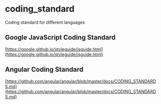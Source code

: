 # coding_standard
Coding standard for different languages

## Google JavaScript Coding Standard
[https://google.github.io/styleguide/jsguide.html](https://google.github.io/styleguide/jsguide.html)

## Angular Coding Standard
[https://github.com/angular/angular/blob/master/docs/CODING_STANDARDS.md](https://github.com/angular/angular/blob/master/docs/CODING_STANDARDS.md)

